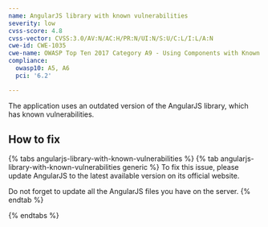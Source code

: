 ```yaml
---
name: AngularJS library with known vulnerabilities
severity: low
cvss-score: 4.8
cvss-vector: CVSS:3.0/AV:N/AC:H/PR:N/UI:N/S:U/C:L/I:L/A:N
cwe-id: CWE-1035
cwe-name: OWASP Top Ten 2017 Category A9 - Using Components with Known Vulnerabilities
compliance:
  owasp10: A5, A6
  pci: '6.2'

---            
```


The application uses an outdated version of the AngularJS library, which has known vulnerabilities.

## How to fix

{% tabs angularjs-library-with-known-vulnerabilities %}
{% tab angularjs-library-with-known-vulnerabilities generic %}
To fix this issue, please update AngularJS to the latest available version on its official website.

Do not forget to update all the AngularJS files you have on the server.
{% endtab %}

{% endtabs %}

